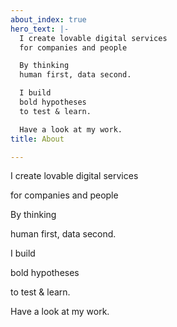```yaml
---
about_index: true
hero_text: |-
  I create lovable digital services
  for companies and people

  By thinking
  human first, data second.

  I build
  bold hypotheses
  to test & learn.

  Have a look at my work.
title: About

---
```

<Hero :text="$page.frontmatter.hero_text" />

I create lovable digital services

for companies and people

By thinking

human first, data second.

I build

bold hypotheses

to test & learn.

Have a look at my work.